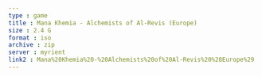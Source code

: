 ```yaml
---
type : game
title : Mana Khemia - Alchemists of Al-Revis (Europe)
size : 2.4 G
format : iso
archive : zip
server : myrient
link2 : Mana%20Khemia%20-%20Alchemists%20of%20Al-Revis%20%28Europe%29
---
```

